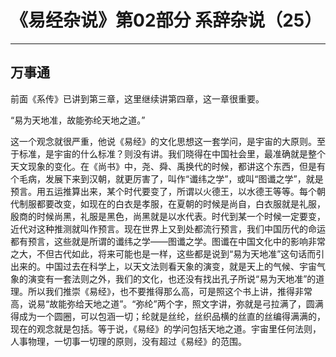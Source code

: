 # 《易经杂说》第02部分 系辞杂说（25）

------

## 万事通

前面《系传》已讲到第三章，这里继续讲第四章，这一章很重要。

“易为天地准，故能弥纶天地之道。”

这一个观念就很严重，他说《易经》的文化思想这一套学问，是宇宙的大原则。至于标准，是宇宙的什么标准？则没有讲。我们晓得在中国社会里，最准确就是整个天文现象的变化。在《尚书》中，尧、舜、禹换代的时候，都讲这个东西，但是有个毛病，发展下来到汉朝，就更厉害了，叫作“谶纬之学”，或叫“图谶之学”，就是预言。用五运推算出来，某个时代要变了，所谓以火德王，以水德王等等。每个朝代制服都要改变，如现在的白衣是孝服，在夏朝的时候是尚自，白衣服就是礼服，殷商的时候尚黑，礼服是黑色，尚黑就是以水代表。时代到某一个时候一定要变，近代对这种推测就叫作预言。现在世界上又到处都流行预言，我们中国历代的命运都有预言，这些就是所谓的谶纬之学——图谶之学。图谶在中国文化中的影响非常之大，不但古代如此，将来可能也是一样，这些都是说到“易为天地准”这句话而引出来的。中国过去在科学上，以天文法则看天象的演变，就是天上的气候、宇宙气象的演变有一套法则之外，我们的文化，也还没有找出孔子所说“易为天地准”的道理。所以我们推崇《易经》，也不要推得那么高，可是照这个书上讲，推得非常高，说易“故能弥给天地之道”。“弥纶”两个字，照文字讲，弥就是弓拉满了，圆满得成为一个圆圈，可以包涵一切；纶就是丝纶，丝织品横的丝直的丝编得满满的，现在的观念就是包括。等于说，《易经》的学问包括天地之道。宇宙里任何法则，人事物理，一切事一切理的原则，没有超过《易经》的范围。